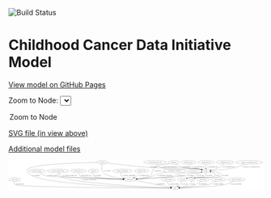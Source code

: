 <link rel='stylesheet' href="assets/style.css">
<link rel='stylesheet' href="https://unpkg.com/leaflet@1.5.1/dist/leaflet.css" integrity="sha512-xwE/Az9zrjBIphAcBb3F6JVqxf46+CDLwfLMHloNu6KEQCAWi6HcDUbeOfBIptF7tcCzusKFjFw2yuvEpDL9wQ==" crossorigin="">
<script type="text/javascript" src="https://code.jquery.com/jquery-3.2.1.min.js"></script>
<script type="text/javascript"  src="https://unpkg.com/leaflet@1.5.1/dist/leaflet.js"></script>
<script type="text/javascript" src="assets/actions.js"></script>

![Build Status](https://github.com/CBIIT/ccdi-model/actions/workflows/model-test-and-deploy.yml/badge.svg)

# Childhood Cancer Data Initiative Model

[View model on GitHub Pages](https://cbiit.github.io/ccdi-model/)



Zoom to Node: <select id="node_select">
  <option value="">Zoom to Node</option>
</select>
<div id="model"></div>

<p>
<a href="./model-desc/ccdi-model.svg">SVG file (in view above)</a>
<p>
<a href="./model-desc">Additional model files</a>
<div id='graph' style='display:off;'>
<svg width="2572pt" height="305pt"
 viewBox="0.00 0.00 2571.58 305.00" xmlns="http://www.w3.org/2000/svg" xmlns:xlink="http://www.w3.org/1999/xlink">
<g id="graph0" class="graph" transform="scale(1 1) rotate(0) translate(4 301)">
<title>Perl</title>
<polygon fill="#ffffff" stroke="transparent" points="-4,4 -4,-301 2567.5825,-301 2567.5825,4 -4,4"/>
<!-- family_relationship -->
<g id="node1" class="node">
<title>family_relationship</title>
<ellipse fill="none" stroke="#000000" cx="1145.7947" cy="-192" rx="100.1823" ry="18"/>
<text text-anchor="middle" x="1145.7947" y="-188.3" font-family="Times,serif" font-size="14.00" fill="#000000">family_relationship</text>
</g>
<!-- participant -->
<g id="node9" class="node">
<title>participant</title>
<ellipse fill="none" stroke="#000000" cx="1222.7947" cy="-105" rx="62.2891" ry="18"/>
<text text-anchor="middle" x="1222.7947" y="-101.3" font-family="Times,serif" font-size="14.00" fill="#000000">participant</text>
</g>
<!-- family_relationship&#45;&gt;participant -->
<g id="edge7" class="edge">
<title>family_relationship&#45;&gt;participant</title>
<path fill="none" stroke="#000000" d="M1134.377,-173.7636C1129.4877,-163.4349 1126.2377,-150.6849 1132.7947,-141 1139.5758,-130.984 1149.6436,-123.7545 1160.618,-118.5363"/>
<polygon fill="#000000" stroke="#000000" points="1162.1252,-121.6997 1169.9975,-114.609 1159.4217,-115.2428 1162.1252,-121.6997"/>
<text text-anchor="middle" x="1212.2947" y="-144.8" font-family="Times,serif" font-size="14.00" fill="#000000">of_family_relationship</text>
</g>
<!-- cytogenomic_file -->
<g id="node2" class="node">
<title>cytogenomic_file</title>
<ellipse fill="none" stroke="#000000" cx="2180.7947" cy="-279" rx="89.8845" ry="18"/>
<text text-anchor="middle" x="2180.7947" y="-275.3" font-family="Times,serif" font-size="14.00" fill="#000000">cytogenomic_file</text>
</g>
<!-- sample -->
<g id="node21" class="node">
<title>sample</title>
<ellipse fill="none" stroke="#000000" cx="1986.7947" cy="-192" rx="44.393" ry="18"/>
<text text-anchor="middle" x="1986.7947" y="-188.3" font-family="Times,serif" font-size="14.00" fill="#000000">sample</text>
</g>
<!-- cytogenomic_file&#45;&gt;sample -->
<g id="edge26" class="edge">
<title>cytogenomic_file&#45;&gt;sample</title>
<path fill="none" stroke="#000000" d="M2165.3155,-261.0152C2154.9013,-249.9801 2140.2841,-236.4005 2124.7947,-228 2098.2577,-213.6079 2065.6956,-204.7589 2038.867,-199.4376"/>
<polygon fill="#000000" stroke="#000000" points="2039.3636,-195.9698 2028.8898,-197.5666 2038.0734,-202.8498 2039.3636,-195.9698"/>
<text text-anchor="middle" x="2216.2947" y="-231.8" font-family="Times,serif" font-size="14.00" fill="#000000">of_cytogenomic_file</text>
</g>
<!-- study_arm -->
<g id="node3" class="node">
<title>study_arm</title>
<ellipse fill="none" stroke="#000000" cx="59.7947" cy="-105" rx="59.5901" ry="18"/>
<text text-anchor="middle" x="59.7947" y="-101.3" font-family="Times,serif" font-size="14.00" fill="#000000">study_arm</text>
</g>
<!-- study -->
<g id="node7" class="node">
<title>study</title>
<ellipse fill="none" stroke="#000000" cx="1676.7947" cy="-18" rx="36.2938" ry="18"/>
<text text-anchor="middle" x="1676.7947" y="-14.3" font-family="Times,serif" font-size="14.00" fill="#000000">study</text>
</g>
<!-- study_arm&#45;&gt;study -->
<g id="edge20" class="edge">
<title>study_arm&#45;&gt;study</title>
<path fill="none" stroke="#000000" d="M54.55,-87.0165C52.5336,-75.9818 52.4148,-62.4023 60.7947,-54 89.243,-25.4757 1367.5601,-19.1563 1630.0021,-18.1587"/>
<polygon fill="#000000" stroke="#000000" points="1630.3371,-21.6576 1640.324,-18.1203 1630.311,-14.6576 1630.3371,-21.6576"/>
<text text-anchor="middle" x="109.2947" y="-57.8" font-family="Times,serif" font-size="14.00" fill="#000000">of_study_arm</text>
</g>
<!-- single_cell_sequencing_file -->
<g id="node4" class="node">
<title>single_cell_sequencing_file</title>
<ellipse fill="none" stroke="#000000" cx="2425.7947" cy="-279" rx="137.5759" ry="18"/>
<text text-anchor="middle" x="2425.7947" y="-275.3" font-family="Times,serif" font-size="14.00" fill="#000000">single_cell_sequencing_file</text>
</g>
<!-- single_cell_sequencing_file&#45;&gt;sample -->
<g id="edge9" class="edge">
<title>single_cell_sequencing_file&#45;&gt;sample</title>
<path fill="none" stroke="#000000" d="M2387.6071,-261.5757C2361.2254,-250.2625 2325.0353,-236.1549 2291.7947,-228 2205.6401,-206.8637 2102.6459,-197.995 2041.0896,-194.3759"/>
<polygon fill="#000000" stroke="#000000" points="2041.0144,-190.8662 2030.8336,-193.7991 2040.6213,-197.8551 2041.0144,-190.8662"/>
<text text-anchor="middle" x="2445.2947" y="-231.8" font-family="Times,serif" font-size="14.00" fill="#000000">of_single_cell_sequencing_file</text>
</g>
<!-- radiology_file -->
<g id="node5" class="node">
<title>radiology_file</title>
<ellipse fill="none" stroke="#000000" cx="1337.7947" cy="-192" rx="73.387" ry="18"/>
<text text-anchor="middle" x="1337.7947" y="-188.3" font-family="Times,serif" font-size="14.00" fill="#000000">radiology_file</text>
</g>
<!-- radiology_file&#45;&gt;participant -->
<g id="edge8" class="edge">
<title>radiology_file&#45;&gt;participant</title>
<path fill="none" stroke="#000000" d="M1324.2407,-173.9946C1315.7214,-163.4935 1304.0507,-150.4902 1291.7947,-141 1284.1036,-135.0445 1275.2815,-129.5916 1266.5727,-124.8296"/>
<polygon fill="#000000" stroke="#000000" points="1268.0728,-121.6643 1257.5904,-120.125 1264.825,-127.8653 1268.0728,-121.6643"/>
<text text-anchor="middle" x="1365.7947" y="-144.8" font-family="Times,serif" font-size="14.00" fill="#000000">of_radiology_file</text>
</g>
<!-- clinical_measure_file -->
<g id="node6" class="node">
<title>clinical_measure_file</title>
<ellipse fill="none" stroke="#000000" cx="496.7947" cy="-192" rx="108.5808" ry="18"/>
<text text-anchor="middle" x="496.7947" y="-188.3" font-family="Times,serif" font-size="14.00" fill="#000000">clinical_measure_file</text>
</g>
<!-- clinical_measure_file&#45;&gt;study -->
<g id="edge21" class="edge">
<title>clinical_measure_file&#45;&gt;study</title>
<path fill="none" stroke="#000000" d="M497.2923,-173.968C498.6136,-162.7686 502.2637,-149.0248 511.7947,-141 598.816,-67.7311 1423.5736,-28.5819 1630.0886,-19.8774"/>
<polygon fill="#000000" stroke="#000000" points="1630.4477,-23.3656 1640.2928,-19.451 1630.1554,-16.3717 1630.4477,-23.3656"/>
<text text-anchor="middle" x="813.7947" y="-101.3" font-family="Times,serif" font-size="14.00" fill="#000000">of_clinical_measure_file</text>
</g>
<!-- clinical_measure_file&#45;&gt;participant -->
<g id="edge22" class="edge">
<title>clinical_measure_file&#45;&gt;participant</title>
<path fill="none" stroke="#000000" d="M503.7911,-173.8593C509.2777,-162.3098 518.1241,-148.2108 530.7947,-141 557.3709,-125.8756 978.3406,-112.0644 1150.3864,-107.0229"/>
<polygon fill="#000000" stroke="#000000" points="1150.7193,-110.5148 1160.6131,-106.725 1150.5154,-103.5177 1150.7193,-110.5148"/>
<text text-anchor="middle" x="616.7947" y="-144.8" font-family="Times,serif" font-size="14.00" fill="#000000">of_clinical_measure_file</text>
</g>
<!-- synonym -->
<g id="node8" class="node">
<title>synonym</title>
<ellipse fill="none" stroke="#000000" cx="942.7947" cy="-279" rx="51.9908" ry="18"/>
<text text-anchor="middle" x="942.7947" y="-275.3" font-family="Times,serif" font-size="14.00" fill="#000000">synonym</text>
</g>
<!-- synonym&#45;&gt;study -->
<g id="edge25" class="edge">
<title>synonym&#45;&gt;study</title>
<path fill="none" stroke="#000000" d="M890.8281,-278.1896C728.3434,-275.1234 237.9058,-261.6317 190.7947,-210 180.0102,-198.1807 182.557,-187.7164 190.7947,-174 266.9164,-47.2508 1386.0215,-22.5338 1630.039,-18.642"/>
<polygon fill="#000000" stroke="#000000" points="1630.391,-22.137 1640.3354,-18.482 1630.2822,-15.1379 1630.391,-22.137"/>
<text text-anchor="middle" x="275.2947" y="-144.8" font-family="Times,serif" font-size="14.00" fill="#000000">of_synonym</text>
</g>
<!-- synonym&#45;&gt;participant -->
<g id="edge24" class="edge">
<title>synonym&#45;&gt;participant</title>
<path fill="none" stroke="#000000" d="M938.6346,-261.0549C934.4441,-238.0598 931.2011,-198.277 951.7947,-174 977.7624,-143.3877 1083.2622,-123.5327 1154.7085,-113.3109"/>
<polygon fill="#000000" stroke="#000000" points="1155.5706,-116.7244 1164.9892,-111.8725 1154.6006,-109.792 1155.5706,-116.7244"/>
<text text-anchor="middle" x="994.2947" y="-188.3" font-family="Times,serif" font-size="14.00" fill="#000000">of_synonym</text>
</g>
<!-- synonym&#45;&gt;sample -->
<g id="edge23" class="edge">
<title>synonym&#45;&gt;sample</title>
<path fill="none" stroke="#000000" d="M991.5829,-272.5948C1077.5354,-261.5719 1261.643,-239.1296 1417.7947,-228 1643.5855,-211.907 1703.4464,-246.8241 1926.7947,-210 1932.227,-209.1044 1937.8572,-207.859 1943.3945,-206.4374"/>
<polygon fill="#000000" stroke="#000000" points="1944.4938,-209.7648 1953.1987,-203.7253 1942.6275,-203.0181 1944.4938,-209.7648"/>
<text text-anchor="middle" x="1460.2947" y="-231.8" font-family="Times,serif" font-size="14.00" fill="#000000">of_synonym</text>
</g>
<!-- participant&#45;&gt;study -->
<g id="edge2" class="edge">
<title>participant&#45;&gt;study</title>
<path fill="none" stroke="#000000" d="M1274.8743,-95.02C1364.9797,-77.7531 1548.3843,-42.6073 1632.6522,-26.459"/>
<polygon fill="#000000" stroke="#000000" points="1633.5025,-29.8598 1642.6651,-24.5403 1632.1851,-22.9849 1633.5025,-29.8598"/>
<text text-anchor="middle" x="1527.2947" y="-57.8" font-family="Times,serif" font-size="14.00" fill="#000000">of_participant</text>
</g>
<!-- study_admin -->
<g id="node10" class="node">
<title>study_admin</title>
<ellipse fill="none" stroke="#000000" cx="1608.7947" cy="-105" rx="70.3881" ry="18"/>
<text text-anchor="middle" x="1608.7947" y="-101.3" font-family="Times,serif" font-size="14.00" fill="#000000">study_admin</text>
</g>
<!-- study_admin&#45;&gt;study -->
<g id="edge19" class="edge">
<title>study_admin&#45;&gt;study</title>
<path fill="none" stroke="#000000" d="M1604.8606,-86.7537C1603.6326,-76.4216 1603.8826,-63.6716 1609.7947,-54 1615.8671,-44.0661 1625.7045,-36.7046 1635.9931,-31.3219"/>
<polygon fill="#000000" stroke="#000000" points="1637.4865,-34.4874 1645.0675,-27.0861 1634.5256,-28.1444 1637.4865,-34.4874"/>
<text text-anchor="middle" x="1666.2947" y="-57.8" font-family="Times,serif" font-size="14.00" fill="#000000">of_study_admin</text>
</g>
<!-- methylation_array_file -->
<g id="node11" class="node">
<title>methylation_array_file</title>
<ellipse fill="none" stroke="#000000" cx="1475.7947" cy="-279" rx="115.8798" ry="18"/>
<text text-anchor="middle" x="1475.7947" y="-275.3" font-family="Times,serif" font-size="14.00" fill="#000000">methylation_array_file</text>
</g>
<!-- methylation_array_file&#45;&gt;sample -->
<g id="edge16" class="edge">
<title>methylation_array_file&#45;&gt;sample</title>
<path fill="none" stroke="#000000" d="M1489.1946,-260.9104C1498.9996,-249.2247 1513.4115,-234.9474 1529.7947,-228 1611.0993,-193.5222 1839.7308,-224.8002 1926.7947,-210 1932.1554,-209.0887 1937.711,-207.8467 1943.1807,-206.438"/>
<polygon fill="#000000" stroke="#000000" points="1944.1676,-209.7966 1952.8729,-203.7577 1942.3018,-203.0498 1944.1676,-209.7966"/>
<text text-anchor="middle" x="1621.2947" y="-231.8" font-family="Times,serif" font-size="14.00" fill="#000000">of_methylation_array_file</text>
</g>
<!-- therapeutic_procedure -->
<g id="node12" class="node">
<title>therapeutic_procedure</title>
<ellipse fill="none" stroke="#000000" cx="1671.7947" cy="-192" rx="117.7793" ry="18"/>
<text text-anchor="middle" x="1671.7947" y="-188.3" font-family="Times,serif" font-size="14.00" fill="#000000">therapeutic_procedure</text>
</g>
<!-- therapeutic_procedure&#45;&gt;participant -->
<g id="edge28" class="edge">
<title>therapeutic_procedure&#45;&gt;participant</title>
<path fill="none" stroke="#000000" d="M1587.555,-179.4201C1545.8091,-172.5259 1500.2461,-163.8165 1480.7947,-156 1469.4708,-151.4495 1469.195,-145.3557 1457.7947,-141 1428.2876,-129.7262 1350.0583,-119.0644 1291.9159,-112.3128"/>
<polygon fill="#000000" stroke="#000000" points="1292.0086,-108.8006 1281.6752,-111.1397 1291.2118,-115.7551 1292.0086,-108.8006"/>
<text text-anchor="middle" x="1573.7947" y="-144.8" font-family="Times,serif" font-size="14.00" fill="#000000">of_therapeutic_procedure</text>
</g>
<!-- pathology_file -->
<g id="node13" class="node">
<title>pathology_file</title>
<ellipse fill="none" stroke="#000000" cx="1812.7947" cy="-279" rx="76.0865" ry="18"/>
<text text-anchor="middle" x="1812.7947" y="-275.3" font-family="Times,serif" font-size="14.00" fill="#000000">pathology_file</text>
</g>
<!-- pathology_file&#45;&gt;sample -->
<g id="edge32" class="edge">
<title>pathology_file&#45;&gt;sample</title>
<path fill="none" stroke="#000000" d="M1825.9454,-261.0338C1834.9008,-250.0061 1847.6637,-236.4278 1861.7947,-228 1887.5397,-212.6455 1897.9927,-218.3073 1926.7947,-210 1931.51,-208.64 1936.4272,-207.2002 1941.3286,-205.7509"/>
<polygon fill="#000000" stroke="#000000" points="1942.7107,-208.9914 1951.2976,-202.7854 1940.7148,-202.282 1942.7107,-208.9914"/>
<text text-anchor="middle" x="1922.7947" y="-231.8" font-family="Times,serif" font-size="14.00" fill="#000000">of_pathology_file</text>
</g>
<!-- cell_line -->
<g id="node14" class="node">
<title>cell_line</title>
<ellipse fill="none" stroke="#000000" cx="1753.7947" cy="-105" rx="49.2915" ry="18"/>
<text text-anchor="middle" x="1753.7947" y="-101.3" font-family="Times,serif" font-size="14.00" fill="#000000">cell_line</text>
</g>
<!-- cell_line&#45;&gt;study -->
<g id="edge12" class="edge">
<title>cell_line&#45;&gt;study</title>
<path fill="none" stroke="#000000" d="M1744.9018,-86.9358C1739.3542,-76.6643 1731.6042,-63.9143 1722.7947,-54 1718.088,-48.703 1712.5236,-43.6155 1706.9204,-39.0179"/>
<polygon fill="#000000" stroke="#000000" points="1708.8157,-36.0574 1698.7786,-32.665 1704.5094,-41.5761 1708.8157,-36.0574"/>
<text text-anchor="middle" x="1773.2947" y="-57.8" font-family="Times,serif" font-size="14.00" fill="#000000">of_cell_line</text>
</g>
<!-- cell_line&#45;&gt;sample -->
<g id="edge13" class="edge">
<title>cell_line&#45;&gt;sample</title>
<path fill="none" stroke="#000000" d="M1791.1901,-116.7665C1798.0346,-118.8743 1805.1219,-121.0266 1811.7947,-123 1840.1296,-131.3798 1849.4671,-127.5857 1875.7947,-141 1885.381,-145.8843 1885.4614,-150.6482 1894.7947,-156 1909.4412,-164.3984 1926.4267,-171.661 1941.7869,-177.4194"/>
<polygon fill="#000000" stroke="#000000" points="1941.0109,-180.8611 1951.6051,-180.9831 1943.3993,-174.2811 1941.0109,-180.8611"/>
<text text-anchor="middle" x="1935.2947" y="-144.8" font-family="Times,serif" font-size="14.00" fill="#000000">of_cell_line</text>
</g>
<!-- follow_up -->
<g id="node15" class="node">
<title>follow_up</title>
<ellipse fill="none" stroke="#000000" cx="1862.7947" cy="-192" rx="55.4913" ry="18"/>
<text text-anchor="middle" x="1862.7947" y="-188.3" font-family="Times,serif" font-size="14.00" fill="#000000">follow_up</text>
</g>
<!-- follow_up&#45;&gt;participant -->
<g id="edge15" class="edge">
<title>follow_up&#45;&gt;participant</title>
<path fill="none" stroke="#000000" d="M1821.9949,-179.7996C1814.3246,-177.7127 1806.3434,-175.6794 1798.7947,-174 1750.866,-163.3368 1735.5586,-173.7913 1689.7947,-156 1678.42,-151.5779 1678.3426,-144.9477 1666.7947,-141 1632.565,-129.2983 1411.1976,-115.4712 1294.5242,-108.8763"/>
<polygon fill="#000000" stroke="#000000" points="1294.435,-105.3659 1284.2543,-108.2992 1294.0422,-112.3548 1294.435,-105.3659"/>
<text text-anchor="middle" x="1734.7947" y="-144.8" font-family="Times,serif" font-size="14.00" fill="#000000">of_follow_up</text>
</g>
<!-- medical_history -->
<g id="node16" class="node">
<title>medical_history</title>
<ellipse fill="none" stroke="#000000" cx="284.7947" cy="-192" rx="85.2851" ry="18"/>
<text text-anchor="middle" x="284.7947" y="-188.3" font-family="Times,serif" font-size="14.00" fill="#000000">medical_history</text>
</g>
<!-- medical_history&#45;&gt;participant -->
<g id="edge14" class="edge">
<title>medical_history&#45;&gt;participant</title>
<path fill="none" stroke="#000000" d="M308.5155,-174.5939C326.1189,-162.7377 351.2298,-147.9747 375.7947,-141 412.7387,-130.5104 952.6014,-113.1912 1150.6467,-107.1548"/>
<polygon fill="#000000" stroke="#000000" points="1150.7735,-110.6526 1160.6625,-106.8502 1150.5607,-103.6559 1150.7735,-110.6526"/>
<text text-anchor="middle" x="443.7947" y="-144.8" font-family="Times,serif" font-size="14.00" fill="#000000">of_medical_history</text>
</g>
<!-- pdx -->
<g id="node17" class="node">
<title>pdx</title>
<ellipse fill="none" stroke="#000000" cx="1848.7947" cy="-105" rx="27.8951" ry="18"/>
<text text-anchor="middle" x="1848.7947" y="-101.3" font-family="Times,serif" font-size="14.00" fill="#000000">pdx</text>
</g>
<!-- pdx&#45;&gt;study -->
<g id="edge31" class="edge">
<title>pdx&#45;&gt;study</title>
<path fill="none" stroke="#000000" d="M1842.2115,-87.4147C1837.1614,-76.2545 1829.1202,-62.385 1817.7947,-54 1802.5942,-42.7461 1756.9452,-32.3422 1721.6624,-25.6434"/>
<polygon fill="#000000" stroke="#000000" points="1722.0265,-22.1513 1711.5561,-23.7707 1720.751,-29.0342 1722.0265,-22.1513"/>
<text text-anchor="middle" x="1854.7947" y="-57.8" font-family="Times,serif" font-size="14.00" fill="#000000">of_pdx</text>
</g>
<!-- pdx&#45;&gt;sample -->
<g id="edge30" class="edge">
<title>pdx&#45;&gt;sample</title>
<path fill="none" stroke="#000000" d="M1870.1954,-117.0069C1875.1832,-119.3506 1880.5677,-121.533 1885.7947,-123 1926.6283,-134.4602 2047.2546,-109.6283 2075.7947,-141 2092.4295,-159.2852 2064.8585,-172.7353 2036.1296,-181.2178"/>
<polygon fill="#000000" stroke="#000000" points="2035.1118,-177.8678 2026.4046,-183.9039 2036.9755,-184.6152 2035.1118,-177.8678"/>
<text text-anchor="middle" x="2104.7947" y="-144.8" font-family="Times,serif" font-size="14.00" fill="#000000">of_pdx</text>
</g>
<!-- molecular_test -->
<g id="node18" class="node">
<title>molecular_test</title>
<ellipse fill="none" stroke="#000000" cx="702.7947" cy="-192" rx="79.8859" ry="18"/>
<text text-anchor="middle" x="702.7947" y="-188.3" font-family="Times,serif" font-size="14.00" fill="#000000">molecular_test</text>
</g>
<!-- molecular_test&#45;&gt;participant -->
<g id="edge1" class="edge">
<title>molecular_test&#45;&gt;participant</title>
<path fill="none" stroke="#000000" d="M702.4179,-173.8906C703.2313,-162.6594 706.3288,-148.9093 715.7947,-141 732.1907,-127.3003 1014.0453,-113.7215 1150.2504,-107.9241"/>
<polygon fill="#000000" stroke="#000000" points="1150.7486,-111.4063 1160.5919,-107.487 1150.453,-104.4125 1150.7486,-111.4063"/>
<text text-anchor="middle" x="779.7947" y="-144.8" font-family="Times,serif" font-size="14.00" fill="#000000">of_molecular_test</text>
</g>
<!-- publication -->
<g id="node19" class="node">
<title>publication</title>
<ellipse fill="none" stroke="#000000" cx="1957.7947" cy="-105" rx="63.0888" ry="18"/>
<text text-anchor="middle" x="1957.7947" y="-101.3" font-family="Times,serif" font-size="14.00" fill="#000000">publication</text>
</g>
<!-- publication&#45;&gt;study -->
<g id="edge3" class="edge">
<title>publication&#45;&gt;study</title>
<path fill="none" stroke="#000000" d="M1937.5162,-87.685C1923.1537,-76.3449 1902.9329,-62.1626 1882.7947,-54 1830.5735,-32.8332 1765.9557,-24.0997 1723.1666,-20.5038"/>
<polygon fill="#000000" stroke="#000000" points="1723.2885,-17.0028 1713.0467,-19.715 1722.7445,-23.9816 1723.2885,-17.0028"/>
<text text-anchor="middle" x="1959.7947" y="-57.8" font-family="Times,serif" font-size="14.00" fill="#000000">of_publication</text>
</g>
<!-- exposure -->
<g id="node20" class="node">
<title>exposure</title>
<ellipse fill="none" stroke="#000000" cx="853.7947" cy="-192" rx="53.0913" ry="18"/>
<text text-anchor="middle" x="853.7947" y="-188.3" font-family="Times,serif" font-size="14.00" fill="#000000">exposure</text>
</g>
<!-- exposure&#45;&gt;participant -->
<g id="edge18" class="edge">
<title>exposure&#45;&gt;participant</title>
<path fill="none" stroke="#000000" d="M848.6842,-173.7351C846.8392,-162.8727 846.857,-149.5815 854.7947,-141 874.4436,-119.7574 1048.97,-110.5795 1150.4578,-107.0093"/>
<polygon fill="#000000" stroke="#000000" points="1150.7719,-110.5007 1160.6465,-106.661 1150.5327,-103.5048 1150.7719,-110.5007"/>
<text text-anchor="middle" x="898.2947" y="-144.8" font-family="Times,serif" font-size="14.00" fill="#000000">of_exposure</text>
</g>
<!-- sample&#45;&gt;participant -->
<g id="edge6" class="edge">
<title>sample&#45;&gt;participant</title>
<path fill="none" stroke="#000000" d="M1952.129,-180.6266C1943.888,-178.1945 1935.0811,-175.8146 1926.7947,-174 1870.6759,-161.7108 1851.6185,-178.583 1798.7947,-156 1788.902,-151.7707 1789.8394,-144.8546 1779.7947,-141 1774.1934,-138.8505 1443.657,-118.4665 1294.4792,-109.359"/>
<polygon fill="#000000" stroke="#000000" points="1294.2534,-105.8388 1284.0587,-108.7231 1293.827,-112.8258 1294.2534,-105.8388"/>
<text text-anchor="middle" x="1835.2947" y="-144.8" font-family="Times,serif" font-size="14.00" fill="#000000">of_sample</text>
</g>
<!-- sample&#45;&gt;cell_line -->
<g id="edge4" class="edge">
<title>sample&#45;&gt;cell_line</title>
<path fill="none" stroke="#000000" d="M1989.3952,-173.9751C1989.9027,-162.924 1988.3876,-149.3416 1979.7947,-141 1952.8541,-114.847 1848.5644,-130.6002 1811.7947,-123 1807.8986,-122.1947 1803.891,-121.2357 1799.8893,-120.1858"/>
<polygon fill="#000000" stroke="#000000" points="1800.5946,-116.7488 1790.0213,-117.4247 1798.7083,-123.4899 1800.5946,-116.7488"/>
<text text-anchor="middle" x="2023.2947" y="-144.8" font-family="Times,serif" font-size="14.00" fill="#000000">of_sample</text>
</g>
<!-- sample&#45;&gt;pdx -->
<g id="edge5" class="edge">
<title>sample&#45;&gt;pdx</title>
<path fill="none" stroke="#000000" d="M2030.2342,-188.2442C2072.5137,-183.5819 2132.4321,-173.9532 2146.7947,-156 2150.9593,-150.7942 2151.3437,-145.8735 2146.7947,-141 2126.9596,-119.7498 1913.8805,-130.496 1885.7947,-123 1883.6077,-122.4163 1881.3952,-121.7013 1879.197,-120.8965"/>
<polygon fill="#000000" stroke="#000000" points="1880.3493,-117.5839 1869.7752,-116.9213 1877.6281,-124.0334 1880.3493,-117.5839"/>
<text text-anchor="middle" x="2186.2947" y="-144.8" font-family="Times,serif" font-size="14.00" fill="#000000">of_sample</text>
</g>
<!-- diagnosis -->
<g id="node22" class="node">
<title>diagnosis</title>
<ellipse fill="none" stroke="#000000" cx="1663.7947" cy="-279" rx="54.6905" ry="18"/>
<text text-anchor="middle" x="1663.7947" y="-275.3" font-family="Times,serif" font-size="14.00" fill="#000000">diagnosis</text>
</g>
<!-- diagnosis&#45;&gt;participant -->
<g id="edge10" class="edge">
<title>diagnosis&#45;&gt;participant</title>
<path fill="none" stroke="#000000" d="M1623.2778,-266.8004C1615.8328,-264.7367 1608.1046,-262.7114 1600.7947,-261 1557.6764,-250.9053 1543.6364,-260.1186 1502.7947,-243 1479.2552,-233.1335 1471.5607,-230.0721 1455.7947,-210 1435.4532,-184.1027 1454.2885,-161.8449 1428.7947,-141 1408.4064,-124.3296 1344.9674,-114.992 1293.8202,-110.0299"/>
<polygon fill="#000000" stroke="#000000" points="1294.0523,-106.5365 1283.771,-109.095 1293.4038,-113.5064 1294.0523,-106.5365"/>
<text text-anchor="middle" x="1500.2947" y="-188.3" font-family="Times,serif" font-size="14.00" fill="#000000">of_diagnosis</text>
</g>
<!-- diagnosis&#45;&gt;sample -->
<g id="edge11" class="edge">
<title>diagnosis&#45;&gt;sample</title>
<path fill="none" stroke="#000000" d="M1685.8408,-262.2562C1702.4841,-250.5621 1726.3838,-235.7142 1749.7947,-228 1824.8949,-203.2533 1849.2425,-225.4303 1926.7947,-210 1931.9295,-208.9783 1937.2548,-207.7044 1942.5175,-206.3092"/>
<polygon fill="#000000" stroke="#000000" points="1943.8108,-209.5816 1952.4941,-203.5111 1941.9204,-202.8417 1943.8108,-209.5816"/>
<text text-anchor="middle" x="1794.2947" y="-231.8" font-family="Times,serif" font-size="14.00" fill="#000000">of_diagnosis</text>
</g>
<!-- study_funding -->
<g id="node23" class="node">
<title>study_funding</title>
<ellipse fill="none" stroke="#000000" cx="2115.7947" cy="-105" rx="77.1866" ry="18"/>
<text text-anchor="middle" x="2115.7947" y="-101.3" font-family="Times,serif" font-size="14.00" fill="#000000">study_funding</text>
</g>
<!-- study_funding&#45;&gt;study -->
<g id="edge17" class="edge">
<title>study_funding&#45;&gt;study</title>
<path fill="none" stroke="#000000" d="M2088.6228,-87.8683C2068.9052,-76.3042 2041.1717,-61.781 2014.7947,-54 1961.3028,-38.2204 1802.5441,-26.1171 1723.1233,-20.8635"/>
<polygon fill="#000000" stroke="#000000" points="1723.1291,-17.3565 1712.9223,-20.1975 1722.673,-24.3416 1723.1291,-17.3565"/>
<text text-anchor="middle" x="2113.7947" y="-57.8" font-family="Times,serif" font-size="14.00" fill="#000000">of_study_funding</text>
</g>
<!-- sequencing_file -->
<g id="node24" class="node">
<title>sequencing_file</title>
<ellipse fill="none" stroke="#000000" cx="1989.7947" cy="-279" rx="83.3857" ry="18"/>
<text text-anchor="middle" x="1989.7947" y="-275.3" font-family="Times,serif" font-size="14.00" fill="#000000">sequencing_file</text>
</g>
<!-- sequencing_file&#45;&gt;sample -->
<g id="edge29" class="edge">
<title>sequencing_file&#45;&gt;sample</title>
<path fill="none" stroke="#000000" d="M1989.1731,-260.9735C1988.7668,-249.1918 1988.2278,-233.5607 1987.7657,-220.1581"/>
<polygon fill="#000000" stroke="#000000" points="1991.2581,-219.8768 1987.4155,-210.0034 1984.2623,-220.1181 1991.2581,-219.8768"/>
<text text-anchor="middle" x="2054.2947" y="-231.8" font-family="Times,serif" font-size="14.00" fill="#000000">of_sequencing_file</text>
</g>
<!-- study_personnel -->
<g id="node25" class="node">
<title>study_personnel</title>
<ellipse fill="none" stroke="#000000" cx="2297.7947" cy="-105" rx="87.1846" ry="18"/>
<text text-anchor="middle" x="2297.7947" y="-101.3" font-family="Times,serif" font-size="14.00" fill="#000000">study_personnel</text>
</g>
<!-- study_personnel&#45;&gt;study -->
<g id="edge27" class="edge">
<title>study_personnel&#45;&gt;study</title>
<path fill="none" stroke="#000000" d="M2266.7501,-88.1429C2243.5186,-76.3925 2210.5797,-61.5239 2179.7947,-54 2093.9909,-33.0294 1830.951,-22.7514 1723.3794,-19.3385"/>
<polygon fill="#000000" stroke="#000000" points="1723.2667,-15.8334 1713.1626,-19.0202 1723.0487,-22.83 1723.2667,-15.8334"/>
<text text-anchor="middle" x="2292.2947" y="-57.8" font-family="Times,serif" font-size="14.00" fill="#000000">of_study_personnel</text>
</g>
</g>
</svg>
</div>
